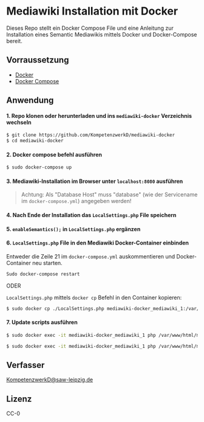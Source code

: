 # Mediawiki Installation mit Docker

Dieses Repo stellt ein Docker Compose File und eine Anleitung zur Installation eines Semantic Mediawikis mittels Docker und Docker-Compose bereit.

## Vorraussetzung

* [Docker](https://docs.docker.com/install/)
* [Docker Compose](https://docs.docker.com/compose/install/)

## Anwendung

#### 1. Repo klonen oder herunterladen und ins `mediawiki-docker` Verzeichnis wechseln

```zsh
$ git clone https://github.com/KompetenzwerkD/mediawiki-docker
$ cd mediawiki-docker
```

#### 2. Docker compose befehl ausführen

```zsh
$ sudo docker-compose up
```

#### 3. Mediawiki-Installation im Browser unter `localhost:8080` ausführen

> Achtung: Als "Database Host" muss "database" (wie der Servicename im `docker-compose.yml`) angegeben werden!

#### 4. Nach Ende der Installation das `LocalSettings.php` File speichern

#### 5. `enableSemantics();` in `LocalSettings.php` ergänzen

#### 6. `LocalSettings.php` File in den Mediawiki Docker-Container einbinden

Entweder die Zeile 21 im `docker-compose.yml` auskommentieren und Docker-Container neu starten.

```zsh
Sudo docker-compose restart
``` 

ODER

`LocalSettings.php` mittels `docker cp` Befehl in den Container kopieren:

```zsh
$ sudo docker cp ./LocalSettings.php mediawiki-docker_mediawiki_1:/var/www/html/.
```

#### 7. Update scripts ausführen

```zsh
$ sudo docker exec -it mediawiki-docker_mediawiki_1 php /var/www/html/maintenance/update.php   

$ sudo docker exec -it mediawiki-docker_mediawiki_1 php /var/www/html/maintenance/runJobs.php
```


## Verfasser 

[KompetenzwerkD@saw-leipzig.de](mailto:kompetenzwerkD@saw-leipzig.de)

## Lizenz

CC-0